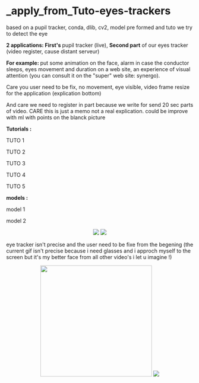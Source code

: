 # _apply_from_Tuto-eyes-trackers



based on a pupil tracker, conda, dlib, cv2, model pre formed and tuto we try to detect the eye

<strong> 2 applications: First's </strong> pupil tracker (live), <strong>Second part</strong> of our eyes tracker (video register, cause distant serveur)

<strong>For example: </strong> put some animation on the face, alarm in case the conductor sleeps, eyes movement and duration on a web site, an experience of visual attention (you can consult it on the "super" web site: synergo).

Care you user need to be fix, no movement, eye visible, video frame resize for the application (explication bottom)

And care we need to register in part because we write for send 20 sec parts of video. CARE this is just a memo not a real explication.
could be improve with ml with points on the blanck picture


<strong> Tutorials : </strong>

TUTO 1

TUTO 2

TUTO 3

TUTO 4

TUTO 5

<strong> models : </strong>

model 1

model 2




<p align="center">
  <img src="https://user-images.githubusercontent.com/54853371/75084440-63ce4b80-5520-11ea-8519-b6e6c347413d.gif">
  <img src="https://user-images.githubusercontent.com/54853371/75084619-8319a880-5521-11ea-8e70-ca8256b25d4f.gif">
</p>


eye tracker isn't precise and the user need to be fixe from the begening (the current gif isn't precise because i need glasses and i approch myself to the screen but it's my better face from all other video's i let u imagine !)

<p align="center">
<img width="300" heigh="300" src="https://user-images.githubusercontent.com/54853371/75084989-bad61f80-5524-11ea-90b0-1f5f36ef3392.gif">
<img src="https://user-images.githubusercontent.com/54853371/75084439-629d1e80-5520-11ea-8d3a-74f6ba269fd2.gif">
</p>


